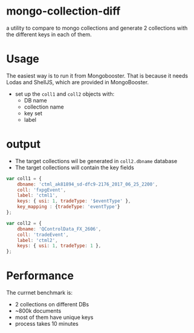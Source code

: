 # mongo-collection-diff

a utility to compare to mongo collections and generate 2 collections with the different keys in each of them. 

# Usage
The easiest way is to run it from Mongobooster. That is because it needs Lodas and ShellJS, which are provided in MongoBooster.

- set up the `coll1` and `coll2` objects with:
    - DB name
    - collection name 
    - key set
    - label

# output
- The target collections wil be generated in `coll2.dbname` database
- The target collections will contain the key fields

```javascript
var coll1 = {
    dbname: 'ctml_ak81894_sd-dfc9-2176_2017_06_25_2200',
    coll: 'fxpgEvent',
    label: 'ctml1',
    keys: { usi: 1, tradeType: '$eventType' },
    key_mapping : {tradeType: 'eventType'}
};

var coll2 = {
    dbname: 'QControlData_FX_2606',
    coll: 'tradeEvent',
    label: 'ctml2',
    keys: { usi: 1, tradeType: 1 },
};
```



# Performance
The currnet benchmark is:
* 2 collections on different DBs
* ~800k documents
* most of them have unique keys
* process  takes 10 minutes

